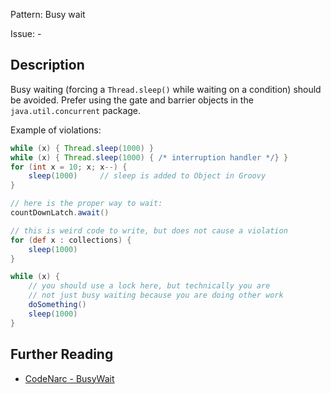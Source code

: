 Pattern: Busy wait

Issue: -

## Description

Busy waiting (forcing a `Thread.sleep()` while waiting on a condition) should be avoided. Prefer using the gate and barrier objects in the `java.util.concurrent` package.

Example of violations:

``` groovy
while (x) { Thread.sleep(1000) }
while (x) { Thread.sleep(1000) { /* interruption handler */} }
for (int x = 10; x; x--) {
    sleep(1000)     // sleep is added to Object in Groovy
}

// here is the proper way to wait:
countDownLatch.await()

// this is weird code to write, but does not cause a violation
for (def x : collections) {
    sleep(1000)
}

while (x) {
    // you should use a lock here, but technically you are
    // not just busy waiting because you are doing other work
    doSomething()
    sleep(1000)
}
```

## Further Reading

* [CodeNarc - BusyWait](http://codenarc.sourceforge.net/codenarc-rules-concurrency.html#BusyWait)